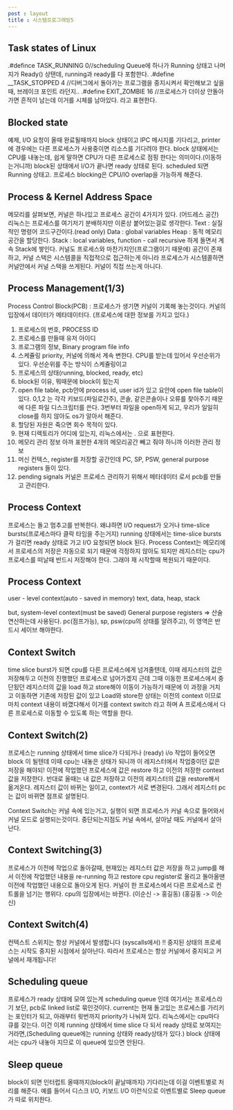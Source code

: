 ```yaml
---
post : layout
title : 시스템프로그래밍5
---
```

## Task states of Linux
.#defince TASK_RUNNING 0//scheduling Queue에 하나가 Running 상태고 나머지가 Ready() 상탠데, running과 ready를 다 포함한다.
.#define __TASK_STOPPED 4 //디버그에서 돌아가는 프로그램을 중지시켜서 확인해보고 싶을때, 브레이크 포인트 라던지..
.#define EXIT_ZOMBIE 16 //프로세스가 더이상 안돌아가면 흔적이 남는데 이거를 시체를 남아있다. 라고 표현한다.

## Blocked state
예제, I/O 요청이 올때 완료될때까지 block 상태이고
IPC 메시지를 기다리고, printer에 경우에는 다른 프로세스가 사용중이면 리소스를 기다려야 한다.
block 상태에서는 CPU를 내놓는데, 쉽게 말하면 CPU가 다른 프로세스로 점핑 한다는 의미이다.(이동하는거니까)
block된 상태에서 I/O가 끝나면 ready 상태로 된다. scheduled 되면 Running 상태고.
프로세스 blocking은 CPU/IO overlap을 가능하게 해준다.

## Process & Kernel Address Space
메모리를 살펴보면, 커널은 하나있고 프로세스 공간이 4가지가 있다.
(어드레스 공간) 리눅스는 프로세스를 여기저기 분배하지만 이론상 붙어있는걸로 생각한다. 
Text : 실질적인 명령어 코드구간이다.(read only) 
Data : global variables
Heap : 동적 메모리 공간을 할당한다.
Stack : local variables, function - call recursive 하게 돌면서 계속 Stack에 쌓인다.
커널도 프로세스와 마찬가지인(프로그램이기 때문에) 공간이 존재하고, 커널 스택은 시스템콜을 직접적으로 접근하는게 아니라 프로세스가 시스템콜하면 커널안에서 커널 스택을 쓰게된다. 커널이 직접 쓰는게 아니다.
## Process Management(1/3)
Process Control Block(PCB) : 프로세스가 생기면 커널이 기록해 놓는것이다. 커널의 입장에서 데이터가 메타데이터다.
(프로세스에 대한 정보를 가지고 있다.)
1. 프로세스의 번호, PROCESS ID
2. 프로세스를 만들때 유저 아이디
3. 프로그램의 정보, Binary program file info
4. 스케쥴링 priority, 커널에 의해서 계속 변한다. CPU를 받는데 있어서 우선순위가 있다. 우선순위를 주는 방식이 스케쥴링이고 
5. 프로세스의 상태(running, blocked, ready, etc)
6. block된 이유, 뭐때문에 block이 됬는지 
7. open file table, pcb안에 process id, user id가 있고 요안에 open file table이 있다. 0,1,2 는 각각 키보드(파일로간주), 콘솔, 같은콘솔이나 오류를 찾아주기 때문에 다른 파일 디스크립터를 쓴다. 3번부터 파일을 open하게 되고, 우리가 일일히 close를 하지 않아도 os가 알아서 해준다.
8. 할당된 자원은 죽으면 회수 목적이 있다.
9. 현재 디렉토리가 어디에 있는지, 리눅스에서는 . 으로 표현한다.
10. 메모리 관리 정보 아까 표현한 4개의 메모리공간 빼고 줘야 하니까 이러한 관리 정보
11. 머신 컨텍스, register를 저장할 공간인데 PC, SP, PSW, general purpose registers 들이 있다.
12. pending signals
커널은 프로세스 관리하기 위해서 메타데이터 로서 pcb를 만들고 관리한다.

## Process Context
프로세스는 돌고 멈추고를 반복한다. 왜냐하면 I/O request가 오거나 time-slice bursts(프로세스마다 클락 타임을 주는거지)
running 상태에서는 time-slice bursts가 걸리면 ready 상태로 가고 I/O 요청되면 block 된다.
Process Context는 메모리에서 프로세스의 저장은 자동으로 되기 때문에 걱정하지 않아도 되지만 레지스터는 cpu가 프로세스를 떠날때 반드시 저장해야 한다. 그래야 재 시작할때 복원되기 때문이다.

## Process Context
user - level context(auto - saved in memory)
text, data, heap, stack

but, 
system-level context(must be saved)
General purpose registers => 산술 연산하는데 사용된다.
pc(점프가능), sp, psw(cpu의 상태를 알려주고), 이 영역은 반드시 세이브 해야한다.

## Context Switch
time slice burst가 되면 cpu를 다른 프로세스에게 넘겨줄텐데, 이때 레지스터의 값은 저장해두고 이전의 진행했던 프로세스로 넘어가겠지 근데 그때 이동한 프로세스에서 중단됬던 레지스터의 값을 load 하고 store해야 이동이 가능하기 때문에 이 과정을 거치고 이동하면 기존에 저장된 값이 있고 Load와 store한 상태는 이전의 context 이므로 마치 context 내용이 바꼈다해서 이거를 context switch 라고 하며 A 프로세스에서 다른 프로세스로 이동할 수 있도록 하는 역할을 한다.

## Context Switch(2)
프로세스는 running 상태에서 time slice가 다되거나 (ready) i/o 작업이 들어오면 block 이 될텐데 이때 cpu는 내놓은 상태가 되니까 이 레지스터에서 작업중이던 값은 저장을 해야되!
이전에 작업했던 프로세스에 값은 restore 하고 이전의 저장한 context 값을 저장한다. 반대로 올때는 내 값은 저장하고 이전의 레지스터의 값을 restore해서 옮겨온다.
레지스터 값이 바뀌는 일이고, context가 서로 변경된다.
그래서 레지스터 pc는 값이 바뀌면 점프로 설명된다.

Context Switch는 커널 속에 있는거고, 실행이 되면 프로세스가 커널 속으로 들어와서 커널 모드로 실행되는것이다. 중단되는지점도 커널 속에서, 살아날 때도 커널에서 살아난다.

## Context Switching(3)
프로세스가 이전에 작업으로 돌아갈때, 현재있는 레지스터 값은 저장을 하고 jump를 해서 이전에 작업했던 내용을 re-running 하고 restore cpu register로 올리고 돌아올땐 이전에 작업했던 내용으로 돌아오게 된다. 커널이 한 프로세스에서 다른 프로세스로 컨트롤을 넘기는 행위다. cpu의 입장에서는 바뀐다. 
(이순신 -> 홍길동)
(홍길동 -> 이순신)

## Context Switch(4)
컨텍스트 스위치는 항상 커널에서 발생합니다 (syscalls에서) !!
중지된 상태의 프로세스는 시작도 중지된 시점에서 살아난다.
따라서 프로세스는 항상 커널에서 중지되고 커널에서 재개됩니다!

## Scheduling queue
프로세스가 ready 상태에 모여 있는게 scheduling queue 인데 여기서는 프로세스라기 보단, pcb로 linked list로 묶인것이다.
current는 현재 돌고있는 프로세스를 가리키는 포인터가 되고, 아래부터 윗번까지 priority가 나눠져 있다. 리눅스에서는 cpu마다 큐를 갖는다. 이건 이제 running 상태에서 time slice 다 되서 ready 상태로 보여지는거라면,(Scheduling queue에는 running 상태와 ready상태가 있다.) block 상태에서는 cpu가 내놓아 지므로 이 queue에 있으면 안된다.

## Sleep queue
block이 되면 인터럽트 올때까지(block이 끝날때까지) 기다리는데 이걸 이벤트별로 처리를 해준다. 예를 들어서 디스크 I/O, 키보드 I/O 이런식으로 이벤트별로 Sleep queue가 따로 위치한다.
